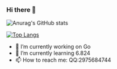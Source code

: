 ### Hi there 👋

![Anurag's GitHub stats](https://github-readme-stats.vercel.app/api?username=nick887)


[![Top Langs](https://github-readme-stats.vercel.app/api/top-langs/?username=nick887)](https://github.com/anuraghazra/github-readme-stats)

<!--
**nick887/nick887** is a ✨ _special_ ✨ repository because its `README.md` (this file) appears on your GitHub profile.
-->
- 🔭 I’m currently working on Go
- 🌱 I’m currently learning 6.824
- 📫 How to reach me: QQ:2975684744
